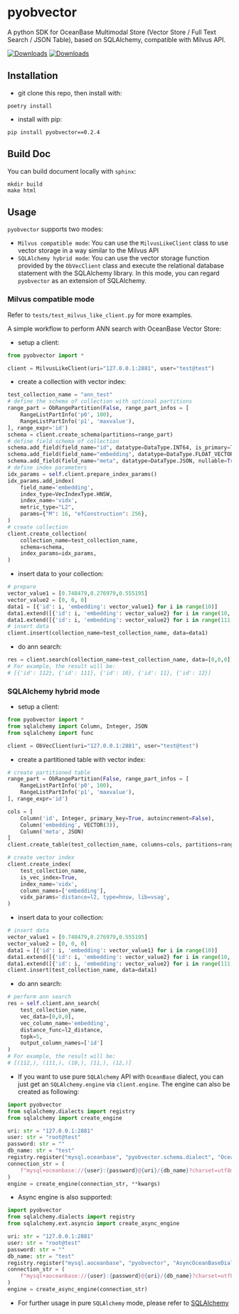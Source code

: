 # pyobvector

A python SDK for OceanBase Multimodal Store (Vector Store / Full Text Search / JSON Table), based on SQLAlchemy, compatible with Milvus API.

[![Downloads](https://static.pepy.tech/badge/pyobvector)](https://pepy.tech/project/pyobvector)  [![Downloads](https://static.pepy.tech/badge/pyobvector/month)](https://pepy.tech/project/pyobvector)

## Installation

- git clone this repo, then install with:

```shell
poetry install
```

- install with pip:

```shell
pip install pyobvector==0.2.4
```

## Build Doc

You can build document locally with `sphinx`:

```shell
mkdir build
make html
```

## Usage

`pyobvector` supports two modes:

- `Milvus compatible mode`: You can use the `MilvusLikeClient` class to use vector storage in a way similar to the Milvus API
- `SQLAlchemy hybrid mode`: You can use the vector storage function provided by the `ObVecClient` class and execute the relational database statement with the SQLAlchemy library. In this mode, you can regard `pyobvector` as an extension of SQLAlchemy.

### Milvus compatible mode

Refer to `tests/test_milvus_like_client.py` for more examples.

A simple workflow to perform ANN search with OceanBase Vector Store:

- setup a client:

```python
from pyobvector import *

client = MilvusLikeClient(uri="127.0.0.1:2881", user="test@test")
```

- create a collection with vector index:

```python
test_collection_name = "ann_test"
# define the schema of collection with optional partitions
range_part = ObRangePartition(False, range_part_infos = [
    RangeListPartInfo('p0', 100),
    RangeListPartInfo('p1', 'maxvalue'),
], range_expr='id')
schema = client.create_schema(partitions=range_part)
# define field schema of collection
schema.add_field(field_name="id", datatype=DataType.INT64, is_primary=True)
schema.add_field(field_name="embedding", datatype=DataType.FLOAT_VECTOR, dim=3)
schema.add_field(field_name="meta", datatype=DataType.JSON, nullable=True)
# define index parameters
idx_params = self.client.prepare_index_params()
idx_params.add_index(
    field_name='embedding',
    index_type=VecIndexType.HNSW,
    index_name='vidx',
    metric_type="L2",
    params={"M": 16, "efConstruction": 256},
)
# create collection
client.create_collection(
    collection_name=test_collection_name,
    schema=schema,
    index_params=idx_params,
)
```

- insert data to your collection:

```python
# prepare
vector_value1 = [0.748479,0.276979,0.555195]
vector_value2 = [0, 0, 0]
data1 = [{'id': i, 'embedding': vector_value1} for i in range(10)]
data1.extend([{'id': i, 'embedding': vector_value2} for i in range(10, 13)])
data1.extend([{'id': i, 'embedding': vector_value2} for i in range(111, 113)])
# insert data
client.insert(collection_name=test_collection_name, data=data1)
```

- do ann search:

```python
res = client.search(collection_name=test_collection_name, data=[0,0,0], anns_field='embedding', limit=5, output_fields=['id'])
# For example, the result will be:
# [{'id': 112}, {'id': 111}, {'id': 10}, {'id': 11}, {'id': 12}]
```

### SQLAlchemy hybrid mode

- setup a client:

```python
from pyobvector import *
from sqlalchemy import Column, Integer, JSON
from sqlalchemy import func

client = ObVecClient(uri="127.0.0.1:2881", user="test@test")
```

- create a partitioned table with vector index:

```python
# create partitioned table
range_part = ObRangePartition(False, range_part_infos = [
    RangeListPartInfo('p0', 100),
    RangeListPartInfo('p1', 'maxvalue'),
], range_expr='id')

cols = [
    Column('id', Integer, primary_key=True, autoincrement=False),
    Column('embedding', VECTOR(3)),
    Column('meta', JSON)
]
client.create_table(test_collection_name, columns=cols, partitions=range_part)

# create vector index
client.create_index(
    test_collection_name, 
    is_vec_index=True, 
    index_name='vidx',
    column_names=['embedding'],
    vidx_params='distance=l2, type=hnsw, lib=vsag',
)
```

- insert data to your collection:

```python
# insert data
vector_value1 = [0.748479,0.276979,0.555195]
vector_value2 = [0, 0, 0]
data1 = [{'id': i, 'embedding': vector_value1} for i in range(10)]
data1.extend([{'id': i, 'embedding': vector_value2} for i in range(10, 13)])
data1.extend([{'id': i, 'embedding': vector_value2} for i in range(111, 113)])
client.insert(test_collection_name, data=data1)
```

- do ann search:

```python
# perform ann search
res = self.client.ann_search(
    test_collection_name, 
    vec_data=[0,0,0], 
    vec_column_name='embedding',
    distance_func=l2_distance,
    topk=5,
    output_column_names=['id']
)
# For example, the result will be:
# [(112,), (111,), (10,), (11,), (12,)]
```

- If you want to use pure `SQLAlchemy` API with `OceanBase` dialect, you can just get an `SQLAlchemy.engine` via `client.engine`. The engine can also be created as following:

```python
import pyobvector
from sqlalchemy.dialects import registry
from sqlalchemy import create_engine

uri: str = "127.0.0.1:2881"
user: str = "root@test"
password: str = ""
db_name: str = "test"
registry.register("mysql.oceanbase", "pyobvector.schema.dialect", "OceanBaseDialect")
connection_str = (
    f"mysql+oceanbase://{user}:{password}@{uri}/{db_name}?charset=utf8mb4"
)
engine = create_engine(connection_str, **kwargs)
```

- Async engine is also supported:

```python
import pyobvector
from sqlalchemy.dialects import registry
from sqlalchemy.ext.asyncio import create_async_engine

uri: str = "127.0.0.1:2881"
user: str = "root@test"
password: str = ""
db_name: str = "test"
registry.register("mysql.aoceanbase", "pyobvector", "AsyncOceanBaseDialect")
connection_str = (
    f"mysql+aoceanbase://{user}:{password}@{uri}/{db_name}?charset=utf8mb4"
)
engine = create_async_engine(connection_str)
```

- For further usage in pure `SQLAlchemy` mode, please refer to [SQLAlchemy](https://www.sqlalchemy.org/)
